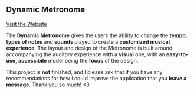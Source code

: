 ## Dynamic Metronome

[Visit the Website](https://62cdde6af345e61155ac3fab--dynamic-metronome.netlify.app/)

The **Dynamic Metronome** gives the users the ability to change the **tempo**, **types of notes** and **sounds** played to create a **customized musical experience**. The layout and design of the Metronome is built around accompanying the auditory experience with a **visual** one, with an **easy-to-use**, **accessibile** model being the **focus** of the design.

This project is **not** finished, and I please ask that if you have any recommendations for how I could improve the application that you **leave a message**. Thank you so much! <3
